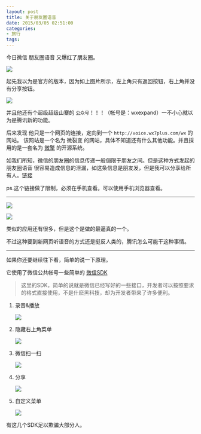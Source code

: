 ```yaml
---
layout: post
title: 关于朋友圈语音
date: 2015/03/05 02:51:00
categories: 
- 旅行
tags: 
---
```


今日微信 朋友圈语音 又爆红了朋友圈。

![](https://ww4.sinaimg.cn/large/006tNc79gw1fahq464v49j30j60y3754.jpg)

起先我以为是官方的版本，因为如上图片所示，左上角只有返回按钮，右上角并没有分享按钮。

![](https://ww3.sinaimg.cn/large/006tNc79gw1fahq49m6kkj30j60y3jru.jpg)

并且他还有个超级超级山寨的 `公众号`！！！（帐号是：wxexpand）一不小心就以为是腾讯新的功能。

后来发现 他只是一个网页的连接，定向到一个 `http://voice.wx7plus.com/wx` 的网站。 该网站是一个名为 微裂变 的网站，具体不知道还有什么其他功能。并且採用的是一套名为 [微擎][1] 的开源系统。

如我们所知，微信的朋友圈的信息传递一般侷限于朋友之间。但是这种方式发起的 朋友圈语音 很容易造成信息的泄漏，如这条信息是朋友发，但是我可以分享给所有人。[链接][2]

ps.这个链接做了限制，必须在手机查看。可以使用手机浏览器查看。

----------

![](https://ww2.sinaimg.cn/large/006tNc79gw1fahq4btlrrj30gw0doaau.jpg)  

![](https://ww2.sinaimg.cn/large/006tNc79gw1fahq4e3175j30bs063q2z.jpg)

类似的应用还有很多，但是这个是做的最逼真的一个。

不过这种要到新网页听语音的方式还是挺反人类的，腾讯怎么可能干这种事情。

----------

如果你还要继续往下看，简单的说一下原理。

它使用了微信公共帐号一些简单的 [微信SDK][3]

> 这里的SDK，简单的说就是微信已经写好的一些接口，开发者可以按照要求的格式直接使用，不是什麽黑科技，却为开发者带来了许多便利。

1. 录音&播放

   ![](https://ww2.sinaimg.cn/large/006tNc79gw1fahq4grvu7j30j60c5q46.jpg)

2. 隐藏右上角菜单

   ![](https://ww1.sinaimg.cn/large/006tNc79gw1fahq4irqloj30j609ita0.jpg)

3. 微信扫一扫

   ![](https://ww1.sinaimg.cn/large/006tNc79gw1fahq4kp357j30j602idfv.jpg)

4. 分享

   ![](https://ww3.sinaimg.cn/large/006tNc79gw1fahq4m7gcpj30j602eq38.jpg)

5. 自定义菜单

   ![](https://ww2.sinaimg.cn/large/006tNc79gw1fahq4oqppsj30dw08uaak.jpg)

有这几个SDK足以欺骗大部分人。

 [1]: http://www.we7.cc/

 [2]: http://voice.wx7plus.com/wx/timelineplay.html?serverId=MPbNr-j9UgqRtLDvs79Vdd-YcWDAuVkgcXjdWwpebkoTUM-aJOJymTp9r2vASGO0&date=2:5:14:42:4:1425537722679&recordtime=4&from=timeline&isappinstalled=0

 [3]: http://mp.weixin.qq.com/wiki/7/aaa137b55fb2e0456bf8dd9148dd613f.html
